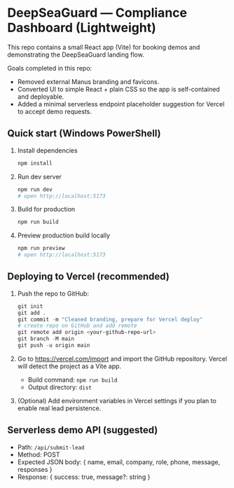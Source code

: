 # DeepSeaGuard — Compliance Dashboard (Lightweight)

This repo contains a small React app (Vite) for booking demos and demonstrating the DeepSeaGuard landing flow.

Goals completed in this repo:
- Removed external Manus branding and favicons.
- Converted UI to simple React + plain CSS so the app is self-contained and deployable.
- Added a minimal serverless endpoint placeholder suggestion for Vercel to accept demo requests.

## Quick start (Windows PowerShell)

1. Install dependencies

   ```powershell
   npm install
   ```

2. Run dev server

   ```powershell
   npm run dev
   # open http://localhost:5173
   ```

3. Build for production

   ```powershell
   npm run build
   ```

4. Preview production build locally

   ```powershell
   npm run preview
   # open http://localhost:5173
   ```

## Deploying to Vercel (recommended)

1. Push the repo to GitHub:

   ```powershell
   git init
   git add .
   git commit -m "Cleaned branding, prepare for Vercel deploy"
   # create repo on GitHub and add remote
   git remote add origin <your-github-repo-url>
   git branch -M main
   git push -u origin main
   ```

2. Go to https://vercel.com/import and import the GitHub repository. Vercel will detect the project as a Vite app.
   - Build command: `npm run build`
   - Output directory: `dist`

3. (Optional) Add environment variables in Vercel settings if you plan to enable real lead persistence.

## Serverless demo API (suggested)

- Path: `/api/submit-lead`
- Method: POST
- Expected JSON body: { name, email, company, role, phone, message, responses }
- Response: { success: true, message?: string }












